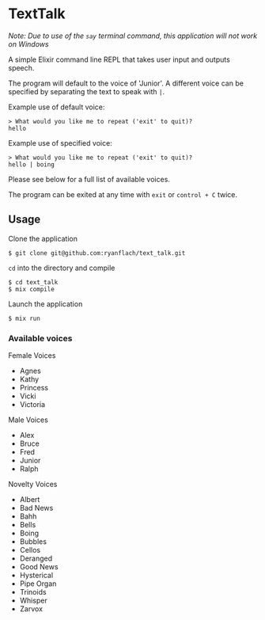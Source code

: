 # TextTalk

_Note: Due to use of the `say` terminal command, this application will not work on Windows_

A simple Elixir command line REPL that takes user input and outputs speech.

The program will default to the voice of 'Junior'. A different voice can be specified by separating the text to speak with `|`.

Example use of default voice:
```
> What would you like me to repeat ('exit' to quit)?
hello
```

Example use of specified voice:
```
> What would you like me to repeat ('exit' to quit)?
hello | boing
```

Please see below for a full list of available voices.

The program can be exited at any time with `exit` or `control + C` twice.

## Usage

Clone the application
```
$ git clone git@github.com:ryanflach/text_talk.git
```
`cd` into the directory and compile
```
$ cd text_talk
$ mix compile
```
Launch the application
```
$ mix run
```

### Available voices
Female Voices
- Agnes
- Kathy
- Princess
- Vicki
- Victoria

Male Voices
- Alex
- Bruce
- Fred
- Junior
- Ralph

Novelty Voices
- Albert
- Bad News
- Bahh
- Bells
- Boing
- Bubbles
- Cellos
- Deranged
- Good News
- Hysterical
- Pipe Organ
- Trinoids
- Whisper
- Zarvox
